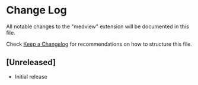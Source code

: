 # Change Log

All notable changes to the "medview" extension will be documented in this file.

Check [Keep a Changelog](http://keepachangelog.com/) for recommendations on how to structure this file.

## [Unreleased]

- Initial release